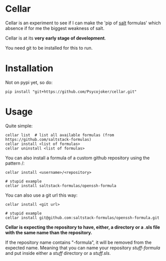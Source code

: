 Cellar
======

Cellar is an experiment to see if I can make the 'pip of
[salt](http://docs.saltstack.com/index.html) formulas' which absence if for me
the biggest weakness of salt.

Cellar is at its **very early stage of development**.

You need git to be installed for this to run.

Installation
============

Not on pypi yet, so do:

    pip install "git+https://github.com/Psycojoker/cellar.git"

Usage
=====

Quite simple:

    cellar list  # list all available formulas (from https://github.com/saltstack-formulas)
    cellar install <list of formulas>
    cellar uninstall <list of formulas>

You can also install a formula of a custom github repository using the pattern <username>/<repository>:

    cellar install <username>/<repository>

    # stupid example
    cellar install saltstack-formulas/openssh-formula

You can also use a git url this way:

    cellar install <git url>

    # stupid example
    cellar install git@github.com:saltstack-formulas/openssh-formula.git

**Cellar is expecting the repository to have, either, a directory or a .sls file with the same name than the repository.**

If the repository name contains "-formula", it will be removed from the expected name. Meaning that you can name your repository *stuff-formula* and put inside either a *stuff* directory or a *stuff.sls*.
